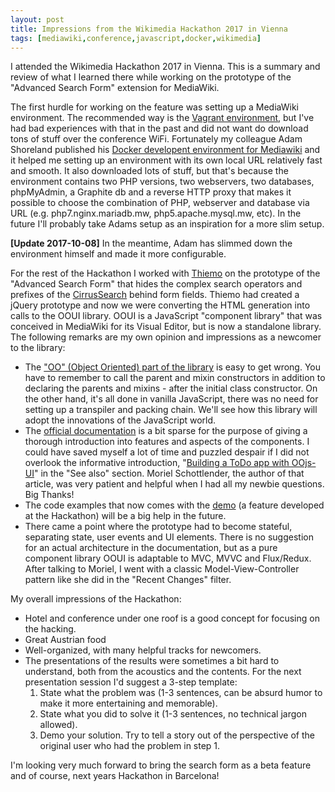 ```yaml
---
layout: post
title: Impressions from the Wikimedia Hackathon 2017 in Vienna
tags: [mediawiki,conference,javascript,docker,wikimedia]
---
```

I attended the Wikimedia Hackathon 2017 in Vienna. This is a summary and review of what I learned there while working on the prototype of the "Advanced Search Form" extension for MediaWiki.

The first hurdle for working on the feature was setting up a MediaWiki environment. The recommended way is the [Vagrant environment](https://www.mediawiki.org/wiki/MediaWiki-Vagrant), but I've had bad experiences with that in the past and did not want do download tons of stuff over the conference WiFi. Fortunately my colleague Adam Shoreland published his [Docker developent environment for Mediawiki](https://github.com/addshore/mediawiki-docker-dev) and it helped me setting up an environment with its own local URL relatively fast and smooth. It also downloaded lots of stuff, but that's because the environment contains two PHP versions, two webservers, two databases, phpMyAdmin, a Graphite db and a reverse HTTP proxy that makes it possible to choose the combination of PHP, webserver and database via URL (e.g. php7.nginx.mariadb.mw, php5.apache.mysql.mw, etc). In the future I'll probably take Adams setup as an inspiration for a more slim setup.

**[Update 2017-10-08]** In the meantime, Adam has slimmed down the environment himself and made it more configurable.

For the rest of the Hackathon I worked with [Thiemo](http://maettig.com/) on the prototype of the "Advanced Search Form" that hides the complex search operators and prefixes of the [CirrusSearch](https://www.mediawiki.org/wiki/Extension:CirrusSearch) behind form fields. Thiemo had created a jQuery prototype and now we were converting the HTML generation into calls to the OOUI library. OOUI is a JavaScript "component library" that was conceived in MediaWiki for its Visual Editor, but is now a standalone library. The following remarks are my own opinion and impressions as a newcomer to the library:

- The ["OO" (Object Oriented) part of the library](https://www.mediawiki.org/wiki/OOjs/Inheritance) is easy to get wrong. You have to remember to call the parent and mixin constructors in addition to declaring the parents and mixins - after the initial class constructor. On the other hand, it's all done in vanilla JavaScript, there was no need for setting up a transpiler and packing chain. We'll see how this library will adopt the innovations of the JavaScript world.
- The [official documentation](https://www.mediawiki.org/wiki/OOjs_UI) is a bit sparse for the purpose of giving a thorough introduction into features and aspects of the components. I could have saved myself a lot of time and puzzled despair if I did not overlook the informative introduction, "[Building a ToDo app with OOjs-UI](http://moriel.smarterthanthat.com/tips/tutorial-building-a-todo-app-with-oojs-ui-part-1/)" in the "See also" section. Moriel Schottlender, the author of that article, was very patient and helpful when I had all my newbie questions. Big Thanks!
- The code examples that now comes with the [demo](https://doc.wikimedia.org/oojs-ui/master/demos/) (a feature developed at the Hackathon) will be a big help in the future.
- There came a point where the prototype had to become stateful, separating state, user events and UI elements. There is no suggestion for an actual architecture in the documentation, but as a pure component library OOUI is adaptable to MVC, MVVC and Flux/Redux. After talking to Moriel, I went with a classic Model-View-Controller pattern like she did in the "Recent Changes" filter.

My overall impressions of the Hackathon:

- Hotel and conference under one roof is a good concept for focusing on the hacking.
- Great Austrian food
- Well-organized, with many helpful tracks for newcomers.
- The presentations of the results were sometimes a bit hard to understand, both from the acoustics and the contents. For the next presentation session I'd suggest a 3-step template:
  1. State what the problem was (1-3 sentences, can be absurd humor to make it more entertaining and memorable).
  2. State what you did to solve it (1-3 sentences, no technical jargon allowed).
  3. Demo your solution. Try to tell a story out of the perspective of the original user who had the problem in step 1.


I'm looking very much forward to bring the search form as a beta feature and of course, next years Hackathon in Barcelona!
